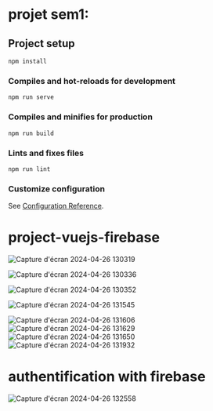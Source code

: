 # projet sem1:

## Project setup
```
npm install
```
### Compiles and hot-reloads for development
```
npm run serve
```
### Compiles and minifies for production
```
npm run build
```
### Lints and fixes files
```
npm run lint
```
### Customize configuration
See [Configuration Reference](https://cli.vuejs.org/config/).
# project-vuejs-firebase
![Capture d'écran 2024-04-26 130319](https://github.com/bellakhalrania/project-vuejs-firebase/assets/149201880/d22b786e-8739-4985-b3e9-a2525767afa9)

![Capture d'écran 2024-04-26 130336](https://github.com/bellakhalrania/project-vuejs-firebase/assets/149201880/de67835b-b5d1-4aa9-a1d7-0ba23ea57dd8)

![Capture d'écran 2024-04-26 130352](https://github.com/bellakhalrania/project-vuejs-firebase/assets/149201880/6ba5ec0c-fcf9-4414-b11b-5620ed3bc4d7)


![Capture d'écran 2024-04-26 131545](https://github.com/bellakhalrania/project-vuejs-firebase/assets/149201880/f89ed369-20f8-4b4e-993c-c632ae3d8cb2)

![Capture d'écran 2024-04-26 131606](https://github.com/bellakhalrania/project-vuejs-firebase/assets/149201880/2eca5a09-8039-4d58-88fc-b1121066d181)
![Capture d'écran 2024-04-26 131629](https://github.com/bellakhalrania/project-vuejs-firebase/assets/149201880/4ecd4b9d-70c6-477c-88db-5da369fb564d)
![Capture d'écran 2024-04-26 131650](https://github.com/bellakhalrania/project-vuejs-firebase/assets/149201880/cdc4cd80-c573-42ce-aca6-926d19ac2df2)
![Capture d'écran 2024-04-26 131932](https://github.com/bellakhalrania/project-vuejs-firebase/assets/149201880/792e3471-e932-4b72-b87c-38e500ec9fde)
# authentification with firebase

![Capture d'écran 2024-04-26 132558](https://github.com/bellakhalrania/project-vuejs-firebase/assets/149201880/f0452871-2038-4a47-a321-949eb6cb78e7)



